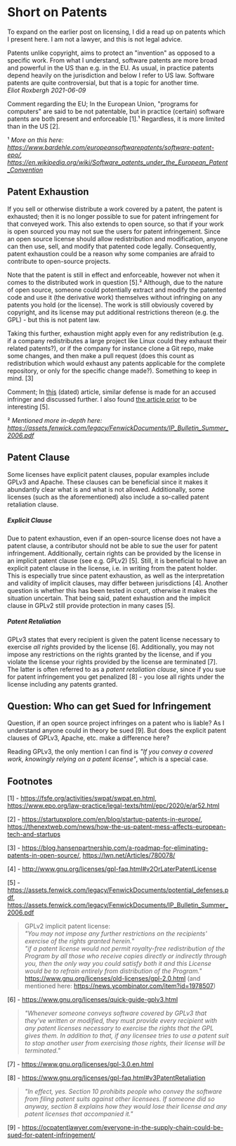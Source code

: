 # Short on Patents

To expand on the earlier post on licensing, I did a read up on patents which I present here. I am not a lawyer, and this is not legal advice.

Patents unlike copyright, aims to protect an "invention" as opposed to a specific work.
From what I understand, software patents are more broad and powerful in the US than e.g. in the EU.
As usual, in practice patents depend heavily on the jurisdiction and below I refer to US law.
Software patents are quite controversial, but that is a topic for another time.\
_Eliot Roxbergh 2021-06-09_

Comment regarding the EU;
In the European Union, "programs for computers" are said to be not patentable, but in practice (certain) software patents are both present and enforceable [1].¹
Regardless, it is more limited than in the US [2].

¹ _More on this here: <https://www.bardehle.com/europeansoftwarepatents/software-patent-epo/>, <https://en.wikipedia.org/wiki/Software_patents_under_the_European_Patent_Convention>_

## Patent Exhaustion

If you sell or otherwise distribute a work covered by a patent, the patent is exhausted; then it is no longer possible to sue for patent infringement for that conveyed work.
This also extends to open source, so that if your work is open sourced you may not sue the users for patent infringement.
Since an open source license should allow redistribution and modification, anyone can then use, sell, and modify that patented code legally.
Consequently, patent exhaustion could be a reason why some companies are afraid to contribute to open-source projects.

Note that the patent is still in effect and enforceable, however not when it comes to the distributed work in question [5].²
Although, due to the nature of open source, someone could potentially extract and modify the patented code and use it (the derivative work) themselves without infringing on any patents you hold (or the license).
The work is still obviously covered by copyright, and its license may put additional restrictions thereon (e.g. the GPL) - but this is not patent law.

Taking this further, exhaustion might apply even for any redistribution
(e.g. if a company redistributes a large project like Linux could they exhaust their related patents?),
or if the company for instance clone a Git repo, make some changes, and then make a pull request
(does this count as redistribution which would exhaust any patents applicable for the complete repository, or only for the specific change made?).
Something to keep in mind. [3]

Comment; In [this](https://assets.fenwick.com/legacy/FenwickDocuments/potential_defenses.pdf) (dated) article, similar defense is made for an accused infringer and discussed further.
I also found [the article prior](https://assets.fenwick.com/legacy/FenwickDocuments/IP_Bulletin_Summer_2006.pdf) to be interesting [5].

² _Mentioned more in-depth here: <https://assets.fenwick.com/legacy/FenwickDocuments/IP_Bulletin_Summer_2006.pdf>_

## Patent Clause

Some licenses have explicit patent clauses, popular examples include GPLv3 and Apache.
These clauses can be beneficial since it makes it abundantly clear what is and what is not allowed.
Additionally, some licenses (such as the aforementioned) also include a so-called patent retaliation clause.

##### Explicit Clause

Due to patent exhaustion, even if an open-source license does not have a patent clause,
a contributor should not be able to sue the user for patent infringement.
Additionally, certain rights can be provided by the license in an implicit patent clause (see e.g. GPLv2) [5].
Still, it is beneficial to have an explicit patent clause in the license, i.e. in writing from the patent holder.
This is especially true since patent exhaustion, as well as the interpretation and validity of implicit clauses, may differ between jurisdictions [4].
Another question is whether this has been tested in court, otherwise it makes the situation uncertain.
That being said, patent exhaustion and the implicit clause in GPLv2 still provide protection in many cases [5].


##### Patent Retaliation
GPLv3 states that every recipient is given the patent license necessary to exercise _all rights_ provided by the license [6].
Additionally, you may not impose any restrictions on the rights granted by the license, and if you violate the license your rights provided by the license are terminated [7].
The latter is often referred to as a _patent retaliation clause_, since if you sue for patent infringement you get penalized [8] - you lose all rights under the license including any patents granted.


## Question: Who can get Sued for Infringement

Question, if an open source project infringes on a patent who is liable?
As I understand anyone could in theory be sued [9].
But does the explicit patent clauses of GPLv3, Apache, etc. make a difference here?

Reading GPLv3, the only mention I can find is _"If you convey a covered work, knowingly relying on a patent license"_, which is a special case.

## Footnotes

[1] - <https://fsfe.org/activities/swpat/swpat.en.html>, <https://www.epo.org/law-practice/legal-texts/html/epc/2020/e/ar52.html>

[2] - <https://startupxplore.com/en/blog/startup-patents-in-europe/>, <https://thenextweb.com/news/how-the-us-patent-mess-affects-european-tech-and-startups>

[3] - <https://blog.hansenpartnership.com/a-roadmap-for-eliminating-patents-in-open-source/>, <https://lwn.net/Articles/780078/>

[4] - <http://www.gnu.org/licenses/gpl-faq.html#v2OrLaterPatentLicense>

[5] - <https://assets.fenwick.com/legacy/FenwickDocuments/potential_defenses.pdf>, https://assets.fenwick.com/legacy/FenwickDocuments/IP_Bulletin_Summer_2006.pdf

> GPLv2 implicit patent license: \
> _"You may not impose any further restrictions on the recipients' exercise of the rights granted herein._"\
> _"if a patent license would not permit royalty-free redistribution of the Program by all those who receive copies directly or indirectly through you, then the only way you could satisfy both it and this License would be to refrain entirely from distribution of the Program."_\
> <https://www.gnu.org/licenses/old-licenses/gpl-2.0.html> (and mentioned here: <https://news.ycombinator.com/item?id=1978507>)

[6] - <https://www.gnu.org/licenses/quick-guide-gplv3.html>

> _"Whenever someone conveys software covered by GPLv3 that they've written or modified, they must provide every recipient with any patent licenses necessary to exercise the rights that the GPL gives them. In addition to that, if any licensee tries to use a patent suit to stop another user from exercising those rights, their license will be terminated."_

[7] - <https://www.gnu.org/licenses/gpl-3.0.en.html>

[8] - <https://www.gnu.org/licenses/gpl-faq.html#v3PatentRetaliation>

> _"In effect, yes. Section 10 prohibits people who convey the software from filing patent suits against other licensees. If someone did so anyway, section 8 explains how they would lose their license and any patent licenses that accompanied it."_

[9] - <https://ocpatentlawyer.com/everyone-in-the-supply-chain-could-be-sued-for-patent-infringement/>
